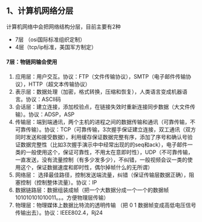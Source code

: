 ## 1、计算机网络分层

计算机网络中会把网络结构分层，目前主要有2种

* 7层 （osi国际标准组织定制）
* 4层（tcp/ip标准，美国军方制定）

#### 7层：物链网输会使用

1. 应用层：用户交互。协议：FTP（文件传输协议），SMTP（电子邮件传输协议），HTTP（超文本传输协议）
2. 表示层：数据处理（加密，格式转换，压缩和恢复），人类语言变成机器语言。协议：ASCII码       
3. 会话层：建立连接，添加校验点，在链接失效时重新连接同步数据（大文件传输）。协议：ADSP，ASP
4. 传输层：端到端通讯，两个主机的进程之间的数据传输和通讯（可靠传输，不可靠传输）。协议：TCP（可靠传输，3次握手保证建立连接，双工通讯（双方同时发送和接受数据），利用缓存保证数据完整有序，添加了序号和确认号验证数据完整性（比如3次握手演示中中经常出现的的seq和ack），电子邮件一类的一般使用这个，保证可靠性，不用太在意即时性），UDP（不可靠传输，一直发送，没有流量控制（有多少发多少），不纠错，一般视频会议一类的使用这个，保证数据速度和即时性，偶尔掉帧什么的无所谓）
5. 网络层： 选择最佳路径，控制发送端流量，纠错（保证传输层数据正确），阻塞控制（控制整体流量）。协议：IP
6. 数据链路层：数据组装成帧（把一个大数据分成一个一个的数据帧101010101010011。。。方便物理层传输）
7. 物理层：物理媒体上数据比特流的透明传输 （把 0 1 数据帧变成高低电压信号传输出去）。协议：IEEE802.4，Rj24
